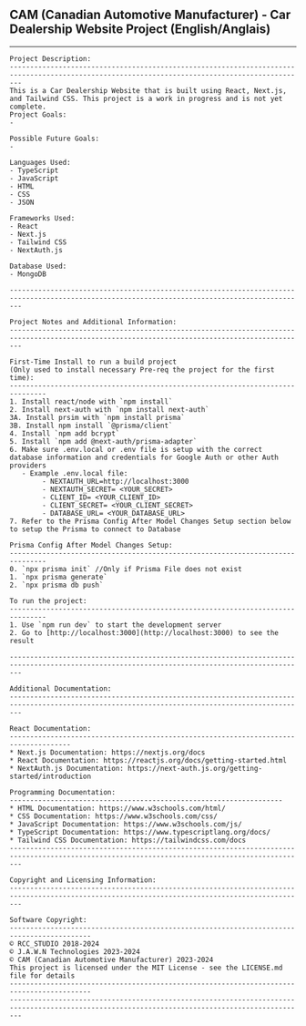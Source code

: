 ## CAM (Canadian Automotive Manufacturer) - Car Dealership Website Project (English/Anglais)
---------------------------------------------------------------------------------------------------------------------------------------------------
    
    Project Description:
    -----------------------------------------------------------------------------------------------------------------------------------------------
    This is a Car Dealership Website that is built using React, Next.js, and Tailwind CSS. This project is a work in progress and is not yet complete. 
    Project Goals:
    -

    Possible Future Goals:
    -

    Languages Used:
    - TypeScript
    - JavaScript
    - HTML
    - CSS
    - JSON

    Frameworks Used:
    - React
    - Next.js
    - Tailwind CSS
    - NextAuth.js

    Database Used:
    - MongoDB

    -----------------------------------------------------------------------------------------------------------------------------------------------

    Project Notes and Additional Information:
    -----------------------------------------------------------------------------------------------------------------------------------------------
    
    First-Time Install to run a build project 
    (Only used to install necessary Pre-req the project for the first time):
    -------------------------------------------------------------------------------
    1. Install react/node with `npm install`
    2. Install next-auth with `npm install next-auth`
    3A. Install prsim with `npm install prisma`
    3B. Install npm install `@prisma/client`
    4. Install `npm add bcrypt`
    5. Install `npm add @next-auth/prisma-adapter`
    6. Make sure .env.local or .env file is setup with the correct database information and credentials for Google Auth or other Auth providers
       - Example .env.local file:
            - NEXTAUTH_URL=http://localhost:3000
            - NEXTAUTH_SECRET= <YOUR_SECRET>
            - CLIENT_ID= <YOUR_CLIENT_ID>
            - CLIENT_SECRET= <YOUR_CLIENT_SECRET>
            - DATABASE_URL= <YOUR_DATABASE_URL>
    7. Refer to the Prisma Config After Model Changes Setup section below to setup the Prisma to connect to Database

    Prisma Config After Model Changes Setup:
    -------------------------------------------------------------------------------
    0. `npx prisma init` //Only if Prisma File does not exist
    1. `npx prisma generate`
    2. `npx prisma db push`

    To run the project:
    -------------------------------------------------------------------------------
    1. Use `npm run dev` to start the development server
    2. Go to [http://localhost:3000](http://localhost:3000) to see the result

    ----------------------------------------------------------------------------------------------------------------------------------------------- 

    Additional Documentation:
    -----------------------------------------------------------------------------------------------------------------------------------------------
    
    React Documentation:
    -------------------------------------------------------------------------------------
    * Next.js Documentation: https://nextjs.org/docs
    * React Documentation: https://reactjs.org/docs/getting-started.html
    * NextAuth.js Documentation: https://next-auth.js.org/getting-started/introduction

    Programming Documentation:
    -------------------------------------------------------------------
    * HTML Documentation: https://www.w3schools.com/html/
    * CSS Documentation: https://www.w3schools.com/css/
    * JavaScript Documentation: https://www.w3schools.com/js/
    * TypeScript Documentation: https://www.typescriptlang.org/docs/
    * Tailwind CSS Documentation: https://tailwindcss.com/docs
    -----------------------------------------------------------------------------------------------------------------------------------------------

    Copyright and Licensing Information:
    -----------------------------------------------------------------------------------------------------------------------------------------------
    
    Software Copyright:
    ------------------------------------------------------------------------------------------
    © RCC_STUDIO 2018-2024
    © J.A.W.N Technologies 2023-2024
    © CAM (Canadian Automotive Manufacturer) 2023-2024
    This project is licensed under the MIT License - see the LICENSE.md file for details
    ------------------------------------------------------------------------------------------
    -----------------------------------------------------------------------------------------------------------------------------------------------
    


